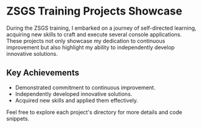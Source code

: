 # ZSGS Training Projects Showcase

During the ZSGS training, I embarked on a journey of self-directed learning, acquiring new skills to craft and execute several console applications. These projects not only showcase my dedication to continuous improvement but also highlight my ability to independently develop innovative solutions.
## Key Achievements

- Demonstrated commitment to continuous improvement.
- Independently developed innovative solutions.
- Acquired new skills and applied them effectively.

Feel free to explore each project's directory for more details and code snippets.
